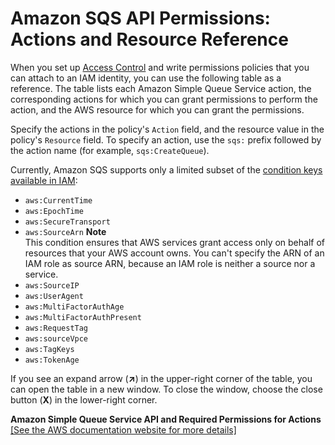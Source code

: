 # Amazon SQS API Permissions: Actions and Resource Reference<a name="sqs-api-permissions-reference"></a>

When you set up [Access Control](sqs-authentication-and-access-control.md#access-control) and write permissions policies that you can attach to an IAM identity, you can use the following table as a reference\. The table lists each Amazon Simple Queue Service action, the corresponding actions for which you can grant permissions to perform the action, and the AWS resource for which you can grant the permissions\.

Specify the actions in the policy's `Action` field, and the resource value in the policy's `Resource` field\. To specify an action, use the `sqs:` prefix followed by the action name \(for example, `sqs:CreateQueue`\)\.

Currently, Amazon SQS supports only a limited subset of the [condition keys available in IAM](https://docs.aws.amazon.com/IAM/latest/UserGuide/reference_policies_elements.html#AvailableKeys):
+ `aws:CurrentTime`
+ `aws:EpochTime`
+ `aws:SecureTransport`
+ `aws:SourceArn`
**Note**  
This condition ensures that AWS services grant access only on behalf of resources that your AWS account owns\. You can't specify the ARN of an IAM role as source ARN, because an IAM role is neither a source nor a service\.
+ `aws:SourceIP`
+ `aws:UserAgent`
+ `aws:MultiFactorAuthAge`
+ `aws:MultiFactorAuthPresent`
+ `aws:RequestTag`
+ `aws:sourceVpce`
+ `aws:TagKeys`
+ `aws:TokenAge`

If you see an expand arrow \(**↗**\) in the upper\-right corner of the table, you can open the table in a new window\. To close the window, choose the close button \(**X**\) in the lower\-right corner\.


**Amazon Simple Queue Service API and Required Permissions for Actions**  
<a name="sqs-api-and-required-permissions-for-actions-table"></a>[\[See the AWS documentation website for more details\]](http://docs.aws.amazon.com/AWSSimpleQueueService/latest/SQSDeveloperGuide/sqs-api-permissions-reference.html)